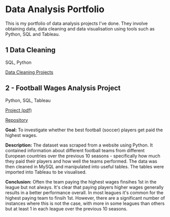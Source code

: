 # Data Analysis Portfolio
This is my portfolio of data analysis projects I've done. They involve obtaining data, data cleaning and data visualisation using tools such as Python, SQL and Tableau.


## 1 Data Cleaning
SQL, Python

[Data Cleaning Projects](https://github.com/mattclark186/Data-Cleaning/tree/main)


## 2 - Football Wages Analysis Project
Python, SQL, Tableau

[Project (pdf)](https://github.com/mattclark186/Football-Wages-Project/blob/main/Football%20Wages%20Analysis.pdf)

[Repository](https://github.com/mattclark186/Football-Wages-Project)

**Goal:** To investigate whether the best football (soccer) players get paid the highest wages. 

**Description:** The dataset was scraped from a website using Python. It contained information about different football teams from different European countries over the previous 10 seasons - specifically how much they paid their players and how well the teams performed. The data was then cleaned in MySQL and manipulated into useful tables. The tables were imported into Tableau to be visualised. 

**Conclusion:** Often the team paying the highest wages finsihes 1st in the league but not always. It's clear that paying players higher wages generally results in a better performance overall. In most leagues it's common for the highest paying team to finsih 1st. However, there are a significant number of instances where this is not the case, with more in some leagues than others but at least 1 in each league over the previous 10 seasons.

